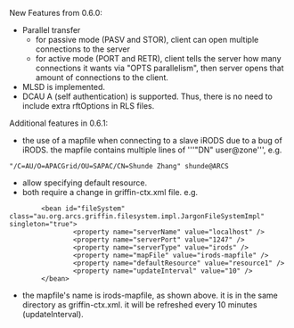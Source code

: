 New Features from 0.6.0:
  * Parallel transfer
    * for passive mode (PASV and STOR), client can open multiple connections to the server
    * for active mode (PORT and RETR), client tells the server how many connections it wants via "OPTS parallelism", then server opens that amount of connections to the client.
  * MLSD is implemented.
  * DCAU A (self authentication) is supported. Thus, there is no need to include extra rftOptions in RLS files.

Additional features in 0.6.1:
  * the use of a mapfile when connecting to a slave iRODS due to a bug of iRODS. the mapfile contains multiple lines of '''"DN" user@zone''', e.g.
```
"/C=AU/O=APACGrid/OU=SAPAC/CN=Shunde Zhang" shunde@ARCS
```
  * allow specifying default resource.
  * both require a change in griffin-ctx.xml file. e.g.
```
        <bean id="fileSystem" class="au.org.arcs.griffin.filesystem.impl.JargonFileSystemImpl" singleton="true">
                <property name="serverName" value="localhost" />
                <property name="serverPort" value="1247" />
                <property name="serverType" value="irods" />
                <property name="mapFile" value="irods-mapfile" />
                <property name="defaultResource" value="resource1" />
                <property name="updateInterval" value="10" />
        </bean>
```
  * the mapfile's name is irods-mapfile, as shown above. it is in the same directory as griffin-ctx.xml. it will be refreshed every 10 minutes (updateInterval).